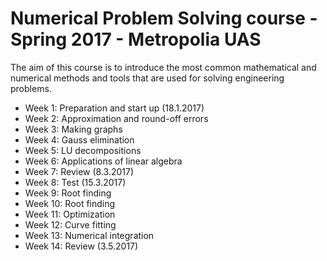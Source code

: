 # Numerical Problem Solving course - Spring 2017 - Metropolia UAS  
The aim of this course is to introduce the most common mathematical and numerical methods and tools that are used for solving engineering problems.  
* Week 1: Preparation and start up (18.1.2017)
* Week 2: Approximation and round-off errors  
* Week 3: Making graphs
* Week 4: Gauss elimination
* Week 5: LU decompositions
* Week 6: Applications of linear algebra
* Week 7: Review (8.3.2017)
* Week 8: Test (15.3.2017)
* Week 9: Root finding
* Week 10: Root finding
* Week 11: Optimization
* Week 12: Curve fitting
* Week 13: Numerical integration
* Week 14: Review (3.5.2017)
